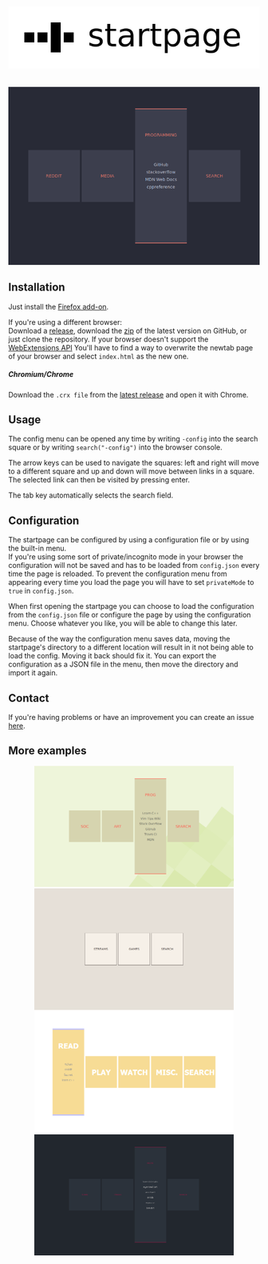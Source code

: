 <p align="center">
  <img alt="logo" src="/img/readme/logo.png?raw=true"><br><br><br>
  <img alt="example screenshot" src="/img/readme/screenshot-20190601.png?raw=true" width="800px">
</p>


## Installation

Just install the [Firefox add-on][1].

If you're using a different browser:<br>
Download a [release][2], download the [zip][3] of the latest version on GitHub,
or just clone the repository.  If your browser doesn't support the
[WebExtensions API][4] You'll have to find a way to overwrite the newtab page of
your browser and select `index.html` as the new one.

##### Chromium/Chrome

Download the `.crx file` from the [latest release][5] and open it with Chrome.


## Usage

The config menu can be opened any time by writing `-config` into the search
square or by writing `search("-config")` into the browser console.

The arrow keys can be used to navigate the squares: left and right will move to
a different square and up and down will move between links in a square. The
selected link can then be visited by pressing enter.

The tab key automatically selects the search field.


## Configuration

The startpage can be configured by using a configuration file or by using the
built-in menu.<br>
If you're using some sort of private/incognito mode in your browser the
configuration will not be saved and has to be loaded from `config.json`
every time the page is reloaded. To prevent the configuration menu from
appearing every time you load the page you will have to set `privateMode`
to `true` in `config.json`.

When first opening the startpage you can choose to load the configuration from
the `config.json` file or configure the page by using the configuration
menu. Choose whatever you like, you will be able to change this later.<br>

Because of the way the configuration menu saves data, moving the startpage's
directory to a different location will result in it not being able to load the
config. Moving it back should fix it. You can export the configuration as a JSON
file in the menu, then move the directory and import it again.


## Contact

If you're having problems or have an improvement you can create an issue
[here][6].


## More examples

<p align="center">
  <img alt="example screenshot" src="/img/readme/screenshot-29032017-1.png?raw=true" width="400px">
  <img alt="example screenshot" src="/img/readme/screenshot-29032017-3.png?raw=true" width="400px"><br>
  <img alt="example screenshot" src="/img/readme/screenshot-29032017-4.png?raw=true" width="400px">
  <img alt="example screenshot" src="/img/readme/screenshot-29032017-2.png?raw=true" width="400px">
</p>


[1]: https://addons.mozilla.org/en-US/firefox/addon/square-startpage/
[2]: https://github.com/etacarinaea/startpage/releases
[3]: https://github.com/etacarinaea/startpage/archive/master.zip
[4]: https://developer.mozilla.org/en-US/docs/Mozilla/Add-ons/WebExtensions
[5]: https://github.com/etacarinaea/startpage/releases/latest
[6]: https://github.com/fuyuneko/startpage/issues
